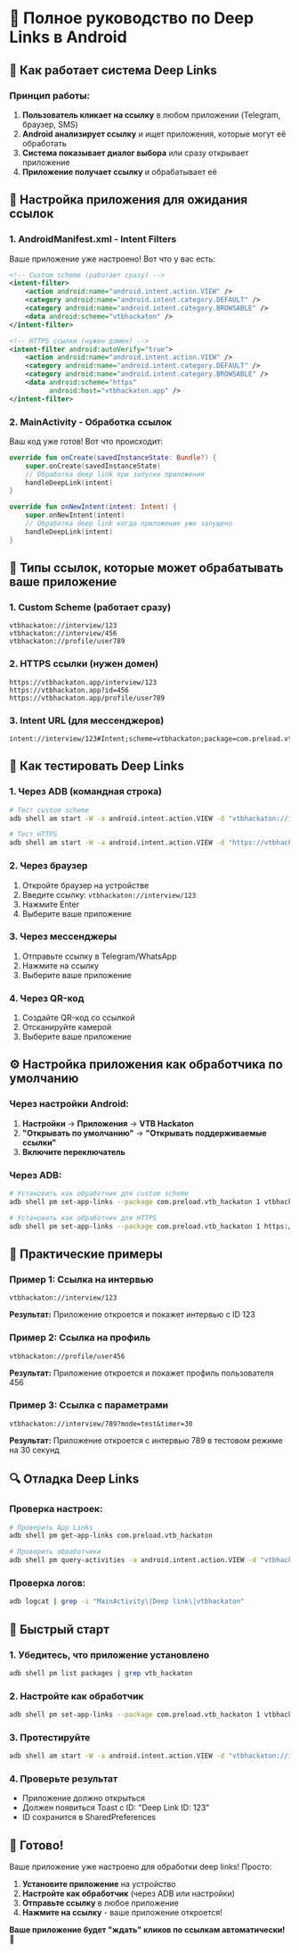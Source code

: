# 🔗 Полное руководство по Deep Links в Android

## 🎯 Как работает система Deep Links

### **Принцип работы:**
1. **Пользователь кликает на ссылку** в любом приложении (Telegram, браузер, SMS)
2. **Android анализирует ссылку** и ищет приложения, которые могут её обработать
3. **Система показывает диалог выбора** или сразу открывает приложение
4. **Приложение получает ссылку** и обрабатывает её

## 📱 Настройка приложения для ожидания ссылок

### **1. AndroidManifest.xml - Intent Filters**

Ваше приложение уже настроено! Вот что у вас есть:

```xml
<!-- Custom scheme (работает сразу) -->
<intent-filter>
    <action android:name="android.intent.action.VIEW" />
    <category android:name="android.intent.category.DEFAULT" />
    <category android:name="android.intent.category.BROWSABLE" />
    <data android:scheme="vtbhackaton" />
</intent-filter>

<!-- HTTPS ссылки (нужен домен) -->
<intent-filter android:autoVerify="true">
    <action android:name="android.intent.action.VIEW" />
    <category android:name="android.intent.category.DEFAULT" />
    <category android:name="android.intent.category.BROWSABLE" />
    <data android:scheme="https"
          android:host="vtbhackaton.app" />
</intent-filter>
```

### **2. MainActivity - Обработка ссылок**

Ваш код уже готов! Вот что происходит:

```kotlin
override fun onCreate(savedInstanceState: Bundle?) {
    super.onCreate(savedInstanceState)
    // Обработка deep link при запуске приложения
    handleDeepLink(intent)
}

override fun onNewIntent(intent: Intent) {
    super.onNewIntent(intent)
    // Обработка deep link когда приложение уже запущено
    handleDeepLink(intent)
}
```

## 🔗 Типы ссылок, которые может обрабатывать ваше приложение

### **1. Custom Scheme (работает сразу)**
```
vtbhackaton://interview/123
vtbhackaton://interview/456
vtbhackaton://profile/user789
```

### **2. HTTPS ссылки (нужен домен)**
```
https://vtbhackaton.app/interview/123
https://vtbhackaton.app?id=456
https://vtbhackaton.app/profile/user789
```

### **3. Intent URL (для мессенджеров)**
```
intent://interview/123#Intent;scheme=vtbhackaton;package=com.preload.vtb_hackaton;end
```

## 🧪 Как тестировать Deep Links

### **1. Через ADB (командная строка)**
```bash
# Тест custom scheme
adb shell am start -W -a android.intent.action.VIEW -d "vtbhackaton://interview/123" com.preload.vtb_hackaton

# Тест HTTPS
adb shell am start -W -a android.intent.action.VIEW -d "https://vtbhackaton.app?id=123" com.preload.vtb_hackaton
```

### **2. Через браузер**
1. Откройте браузер на устройстве
2. Введите ссылку: `vtbhackaton://interview/123`
3. Нажмите Enter
4. Выберите ваше приложение

### **3. Через мессенджеры**
1. Отправьте ссылку в Telegram/WhatsApp
2. Нажмите на ссылку
3. Выберите ваше приложение

### **4. Через QR-код**
1. Создайте QR-код со ссылкой
2. Отсканируйте камерой
3. Выберите ваше приложение

## ⚙️ Настройка приложения как обработчика по умолчанию

### **Через настройки Android:**
1. **Настройки** → **Приложения** → **VTB Hackaton**
2. **"Открывать по умолчанию"** → **"Открывать поддерживаемые ссылки"**
3. **Включите переключатель**

### **Через ADB:**
```bash
# Установить как обработчик для custom scheme
adb shell pm set-app-links --package com.preload.vtb_hackaton 1 vtbhackaton://

# Установить как обработчик для HTTPS
adb shell pm set-app-links --package com.preload.vtb_hackaton 1 https://vtbhackaton.app
```

## 🎯 Практические примеры

### **Пример 1: Ссылка на интервью**
```
vtbhackaton://interview/123
```
**Результат:** Приложение откроется и покажет интервью с ID 123

### **Пример 2: Ссылка на профиль**
```
vtbhackaton://profile/user456
```
**Результат:** Приложение откроется и покажет профиль пользователя 456

### **Пример 3: Ссылка с параметрами**
```
vtbhackaton://interview/789?mode=test&timer=30
```
**Результат:** Приложение откроется с интервью 789 в тестовом режиме на 30 секунд

## 🔍 Отладка Deep Links

### **Проверка настроек:**
```bash
# Проверить App Links
adb shell pm get-app-links com.preload.vtb_hackaton

# Проверить обработчики
adb shell pm query-activities -a android.intent.action.VIEW -d "vtbhackaton://test"
```

### **Проверка логов:**
```bash
adb logcat | grep -i "MainActivity\|Deep link\|vtbhackaton"
```

## 🚀 Быстрый старт

### **1. Убедитесь, что приложение установлено**
```bash
adb shell pm list packages | grep vtb_hackaton
```

### **2. Настройте как обработчик**
```bash
adb shell pm set-app-links --package com.preload.vtb_hackaton 1 vtbhackaton://
```

### **3. Протестируйте**
```bash
adb shell am start -W -a android.intent.action.VIEW -d "vtbhackaton://interview/123" com.preload.vtb_hackaton
```

### **4. Проверьте результат**
- Приложение должно открыться
- Должен появиться Toast с ID: "Deep Link ID: 123"
- ID сохранится в SharedPreferences

## 🎉 Готово!

Ваше приложение уже настроено для обработки deep links! Просто:

1. **Установите приложение** на устройство
2. **Настройте как обработчик** (через ADB или настройки)
3. **Отправьте ссылку** в любое приложение
4. **Нажмите на ссылку** - ваше приложение откроется!

**Ваше приложение будет "ждать" кликов по ссылкам автоматически!** 🎯

